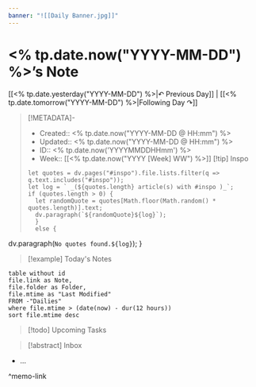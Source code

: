 ```yaml
---
banner: "![[Daily Banner.jpg]]"
---
```


# <% tp.date.now("YYYY-MM-DD") %>’s Note

[[<% tp.date.yesterday("YYYY-MM-DD") %>|↶ Previous Day]] | [[<% tp.date.tomorrow("YYYY-MM-DD") %>|Following Day ↷]]

> [!METADATA]-
> - Created:: <% tp.date.now("YYYY-MM-DD @ HH:mm") %>
> - Updated:: <% tp.date.now("YYYY-MM-DD @ HH:mm") %>
> - ID:: <% tp.date.now('YYYYMMDDHHmm') %>
> - Week:: [[<% tp.date.now("YYYY [Week] WW") %>]]
> [!tip] Inspo
> ```dataviewjs
> let quotes = dv.pages("#inspo").file.lists.filter(q => q.text.includes("#inspo"));
> let log = ` _(${quotes.length} article(s) with #inspo )_`;
> if (quotes.length > 0) {
> 	let randomQuote = quotes[Math.floor(Math.random() * quotes.length)].text;
> 	dv.paragraph(`${randomQuote}${log}`);
> 	} 
> 	else {
  dv.paragraph(`No quotes found.${log}`);
}


> [!example] Today's Notes
```dataview
table without id
file.link as Note,
file.folder as Folder,
file.mtime as "Last Modified"
FROM -"Dailies"
where file.mtime > (date(now) - dur(12 hours))
sort file.mtime desc
```

> [!todo] Upcoming Tasks



> [!abstract] Inbox

- …

^memo-link